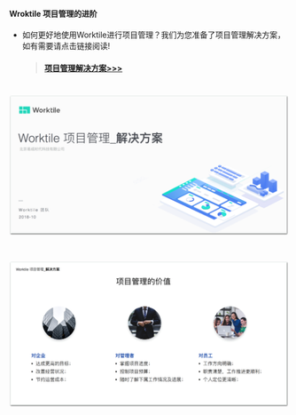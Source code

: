 #### Wroktile 项目管理的进阶

* 如何更好地使用Worktile进行项目管理？我们为您准备了项目管理解决方案，如有需要请点击链接阅读!


  >#### [项目管理解决方案>>>](https://cdn.worktile.com/Worktile-solution-ProjectManagementv7.0.pdf )
  
# ![](/assets/项目管理解决方案01.png)
# ![](/assets/项目管理解决方案02.png)
